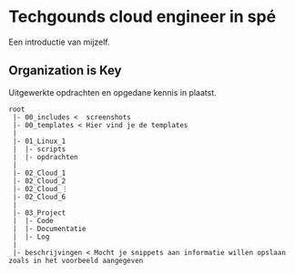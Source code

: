 # Techgounds cloud engineer in spé

Een introductie van mijzelf. 

## Organization is Key
Uitgewerkte opdrachten en opgedane kennis in plaatst. 

```
root
 |- 00_includes <  screenshots
 |- 00_templates < Hier vind je de templates
 |
 |- 01_Linux_1
 |  |- scripts
 |  |- opdrachten 
 |
 |- 02_Cloud_1
 |- 02_Cloud_2
 |- 02_Cloud_⋮
 |- 02_Cloud_6
 |
 |- 03_Project
 |  |- Code
 |  |- Documentatie
 |  |- Log
 |
 |- beschrijvingen < Mocht je snippets aan informatie willen opslaan zoals in het voorbeeld aangegeven
```
